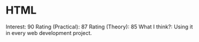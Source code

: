 # HTML

Interest: 90
Rating (Practical): 87
Rating (Theory): 85
What I think?: Using it in every web development project.